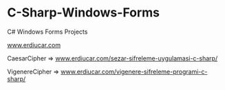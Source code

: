 # C-Sharp-Windows-Forms
C# Windows Forms Projects

www.erdiucar.com

CaesarCipher => www.erdiucar.com/sezar-sifreleme-uygulamasi-c-sharp/

VigenereCipher => www.erdiucar.com/vigenere-sifreleme-programi-c-sharp/
